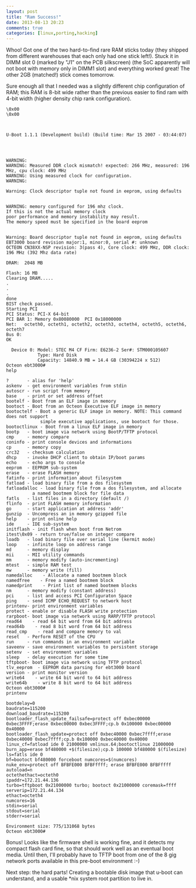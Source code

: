 ```yaml
---
layout: post
title: "Ram Success!"
date: 2013-08-13 20:23
comments: true
categories: [linux,porting,hacking]
---
```


Whoo! Got one of the two hard-to-find rare RAM sticks today (they shipped from different warehouses that each only had one stick left!). Stuck it in DIMM slot 0 (marked by "J1" on the PCB silkscreen) (the SoC apparently will not boot with memory only in DIMM1 slot) and everything worked great! The other 2GB (matched!) stick comes tomorrow.

Sure enough all that I needed was a slightly different chip configuration of RAM; this RAM is 8-bit wide rather than the previous easier to find ram with 4-bit width (higher density chip rank configuration).

``` text
\0x00
\0x00



U-Boot 1.1.1 (Development build) (Build time: Mar 15 2007 - 03:44:07)




WARNING:
WARNING: Measured DDR clock mismatch! expected: 266 MHz, measured: 196 MHz, cpu clock: 499 MHz
WARNING: Using measured clock for configuration.
WARNING:

Warning: Clock descriptor tuple not found in eeprom, using defaults


WARNING: memory configured for 196 mhz clock.  
If this is not the actual memory clock
poor performance and memory instability may result.  
The memory speed must be specified in the board eeprom


Warning: Board descriptor tuple not found in eeprom, using defaults
EBT3000 board revision major:1, minor:0, serial #: unknown
OCTEON CN38XX-NSP revision: 3(pass 4), Core clock: 499 MHz, DDR clock: 196 MHz (392 Mhz data rate)

DRAM:  2048 MB

Flash: 16 MB
Clearing DRAM.....
.
.
. 
done
BIST check passed.
Starting PCI
PCI Status: PCI-X 64-bit
PCI BAR 1: Memory 0x80080000  PCI 0x18000000
Net:   octeth0, octeth1, octeth2, octeth3, octeth4, octeth5, octeth6, octeth7
Bus 0: 
OK
 
  Device 0: Model: STEC M4 CF Firm: E6236-2 Ser#: STM000105607
            Type: Hard Disk
            Capacity: 14840.9 MB = 14.4 GB (30394224 x 512)
Octeon ebt3000# 
help

?       - alias for 'help'
askenv  - get environment variables from stdin
autoscr - run script from memory
base    - print or set address offset
bootelf - Boot from an ELF image in memory
bootoct - Boot from an Octeon Executive ELF image in memory
bootoctelf - Boot a generic ELF image in memory. NOTE: This command does not support
             simple executive applications, use bootoct for those.
bootoctlinux - Boot from a linux ELF image in memory
bootp   - boot image via network using BootP/TFTP protocol
cmp     - memory compare
coninfo - print console devices and informations
cp      - memory copy
crc32   - checksum calculation
dhcp    - invoke DHCP client to obtain IP/boot params
echo    - echo args to console
eeprom  - EEPROM sub-system
erase   - erase FLASH memory
fatinfo - print information about filesystem
fatload - load binary file from a dos filesystem
fatloadalloc - load binary file from a dos filesystem, and allocate
          a named bootmem block for file data
fatls   - list files in a directory (default /)
flinfo  - print FLASH memory information
go      - start application at address 'addr'
gunzip  - Uncompress an in memory gzipped file
help    - print online help
ide     - IDE sub-system
initflash - init flash when boot from Netrom
itest\0x09 - return true/false on integer compare
loadb   - load binary file over serial line (kermit mode)
loop    - infinite loop on address range
md      - memory display
mii     - MII utility commands
mm      - memory modify (auto-incrementing)
mtest   - simple RAM test
mw      - memory write (fill)
namedalloc    - Allocate a named bootmem block
namedfree    - Free a named bootmem block
namedprint    - Print list of named bootmem blocks
nm      - memory modify (constant address)
pci     - list and access PCI Configuraton Space
ping    - send ICMP ECHO_REQUEST to network host
printenv- print environment variables
protect - enable or disable FLASH write protection
rarpboot- boot image via network using RARP/TFTP protocol
read64    - read 64 bit word from 64 bit address
read64b    - read 8 bit word from 64 bit address
read_cmp    - read and compare memory to val
reset   - Perform RESET of the CPU
run     - run commands in an environment variable
saveenv - save environment variables to persistent storage
setenv  - set environment variables
sleep   - delay execution for some time
tftpboot- boot image via network using TFTP protocol
tlv_eeprom  - EEPROM data parsing for ebt3000 board
version - print monitor version
write64    - write 64 bit word to 64 bit address
write64b    - write 8 bit word to 64 bit address
Octeon ebt3000#
printenv

bootdelay=0
baudrate=115200
download_baudrate=115200
bootloader_flash_update_failsafe=protect off 0xbec00000 0xbec3FFFF;erase 0xbec00000 0xbec3FFFF;cp.b 0x100000 0xbec00000 0x40000
bootloader_flash_update=protect off 0xbec40000 0xbec7ffff;erase 0xbec40000 0xbec7ffff;cp.b 0x100000 0xbec40000 0x40000
linux_cf=fatload ide 0 21000000 vmlinux.64;bootoctlinux 21000000
burn_app=erase bf480000 +$(filesize);cp.b 100000 bf480000 $(filesize)
ls=fatls ide 0
bf=bootoct bf480000 forceboot numcores=$(numcores)
nuke_env=protect off BFBFE000 BFBFffff; erase BFBFE000 BFBFffff
autoload=n
octethethact=octeth0
ipaddr=172.21.44.136
turbo=tftpboot 0x21000000 turbo; bootoct 0x21000000 coremask=ffff
serverip=172.21.44.134
ethact=octeth4
numcores=16
stdin=serial
stdout=serial
stderr=serial

Environment size: 775/131068 bytes
Octeon ebt3000# 
```

Bonus! Looks like the firmware shell is working fine, and it detects my compact flash card fine, so that should work well as an eventual boot media. Until then, I'll probably have to TFTP boot from one of the 8 gig network ports available in this pre-boot environment :-)

Next step: the hard parts! Creating a bootable disk image that u-boot can understand, and a usable *nix system root partition to live in.

